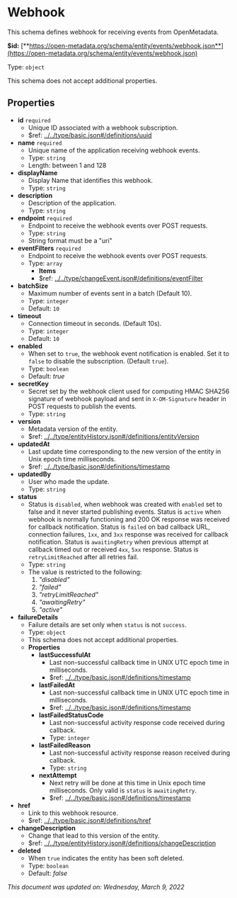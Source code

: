 # Webhook

This schema defines webhook for receiving events from OpenMetadata.

**$id:** [**https://open-metadata.org/schema/entity/events/webhook.json**](https://open-metadata.org/schema/entity/events/webhook.json)

Type: `object`

This schema does not accept additional properties.

## Properties

* **id** `required`
  * Unique ID associated with a webhook subscription.
  * $ref: [../../type/basic.json#/definitions/uuid](../types/basic.md#uuid)
* **name** `required`
  * Unique name of the application receiving webhook events.
  * Type: `string`
  * Length: between 1 and 128
* **displayName**
  * Display Name that identifies this webhook.
  * Type: `string`
* **description**
  * Description of the application.
  * Type: `string`
* **endpoint** `required`
  * Endpoint to receive the webhook events over POST requests.
  * Type: `string`
  * String format must be a "uri"
* **eventFilters** `required`
  * Endpoint to receive the webhook events over POST requests.
  * Type: `array`
    * **Items**
    * $ref: [../../type/changeEvent.json#/definitions/eventFilter](../types/changeevent.md#eventfilter)
* **batchSize**
  * Maximum number of events sent in a batch (Default 10).
  * Type: `integer`
  * Default: `10`
* **timeout**
  * Connection timeout in seconds. (Default 10s).
  * Type: `integer`
  * Default: `10`
* **enabled**
  * When set to `true`, the webhook event notification is enabled. Set it to `false` to disable the subscription. (Default `true`).
  * Type: `boolean`
  * Default: _true_
* **secretKey**
  * Secret set by the webhook client used for computing HMAC SHA256 signature of webhook payload and sent in `X-OM-Signature` header in POST requests to publish the events.
  * Type: `string`
* **version**
  * Metadata version of the entity.
  * $ref: [../../type/entityHistory.json#/definitions/entityVersion](../types/entityhistory.md#entityversion)
* **updatedAt**
  * Last update time corresponding to the new version of the entity in Unix epoch time milliseconds.
  * $ref: [../../type/basic.json#/definitions/timestamp](../types/basic.md#timestamp)
* **updatedBy**
  * User who made the update.
  * Type: `string`
* **status**
  * Status is `disabled`, when webhook was created with `enabled` set to false and it never started publishing events. Status is `active` when webhook is normally functioning and 200 OK response was received for callback notification. Status is `failed` on bad callback URL, connection failures, `1xx`, and `3xx` response was received for callback notification. Status is `awaitingRetry` when previous attempt at callback timed out or received `4xx`, `5xx` response. Status is `retryLimitReached` after all retries fail.
  * Type: `string`
  * The value is restricted to the following:
    1. _"disabled"_
    2. _"failed"_
    3. _"retryLimitReached"_
    4. _"awaitingRetry"_
    5. _"active"_
* **failureDetails**
  * Failure details are set only when `status` is not `success`.
  * Type: `object`
  * This schema does not accept additional properties.
  * **Properties**
    * **lastSuccessfulAt**
      * Last non-successful callback time in UNIX UTC epoch time in milliseconds.
      * $ref: [../../type/basic.json#/definitions/timestamp](../types/basic.md#timestamp)
    * **lastFailedAt**
      * Last non-successful callback time in UNIX UTC epoch time in milliseconds.
      * $ref: [../../type/basic.json#/definitions/timestamp](../types/basic.md#timestamp)
    * **lastFailedStatusCode**
      * Last non-successful activity response code received during callback.
      * Type: `integer`
    * **lastFailedReason**
      * Last non-successful activity response reason received during callback.
      * Type: `string`
    * **nextAttempt**
      * Next retry will be done at this time in Unix epoch time milliseconds. Only valid is `status` is `awaitingRetry`.
      * $ref: [../../type/basic.json#/definitions/timestamp](../types/basic.md#timestamp)
* **href**
  * Link to this webhook resource.
  * $ref: [../../type/basic.json#/definitions/href](../types/basic.md#href)
* **changeDescription**
  * Change that lead to this version of the entity.
  * $ref: [../../type/entityHistory.json#/definitions/changeDescription](../types/entityhistory.md#changedescription)
* **deleted**
  * When `true` indicates the entity has been soft deleted.
  * Type: `boolean`
  * Default: _false_

_This document was updated on: Wednesday, March 9, 2022_
